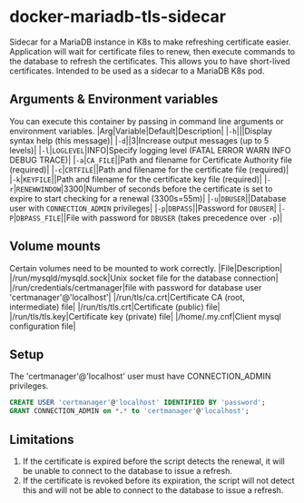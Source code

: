 # docker-mariadb-tls-sidecar

Sidecar for a MariaDB instance in K8s to make refreshing certificate easier. Application will wait for certificate files to renew, then execute commands
to the database to refresh the certificates. This allows you to have short-lived
certificates. Intended to be used as a sidecar to a MariaDB K8s pod.

## Arguments & Environment variables

You can execute this container by passing in command line arguments or
environment variables.
|Arg|Variable|Default|Description|
|`-h`|||Display syntax help (this message)|
|`-d`||3|Increase output messages (up to 5 levels)|
|`-l`|`LOGLEVEL`|INFO|Specify logging level (FATAL ERROR WARN INFO DEBUG TRACE)|
|`-a`|`CA_FILE`||Path and filename for Certificate Authority file (required)|
|`-c`|`CRTFILE`||Path and filename for the certificate file (required)|
|`-k`|`KEYFILE`||Path and filename for the certificate key file (required)|
|`-r`|`RENEWWINDOW`|3300|Number of seconds before the certificate is set to expire to start checking for a renewal (3300s=55m)|
|`-u`|`DBUSER`||Database user with `CONNECTION_ADMIN` privileges|
|`-p`|`DBPASS`||Password for `DBUSER`|
|`-P`|`DBPASS_FILE`||File with password for `DBUSER` (takes precedence over `-p`)|

## Volume mounts

Certain volumes need to be mounted to work correctly.
|File|Description|
|/run/mysqld/mysqld.sock|Unix socket file for the database connection|
|/run/credentials/certmanager|file with password for database user 'certmanager'@'localhost'|
|/run/tls/ca.crt|Certificate CA (root, intermediate) file|
|/run/tls/tls.crt|Certificate (public) file|
|/run/tls/tls.key|Certificate key (private) file|
|/home/.my.cnf|Client mysql configuration file|

## Setup

The 'certmanager'@'localhost' user must have CONNECTION_ADMIN privileges.

```sql
CREATE USER 'certmanager'@'localhost' IDENTIFIED BY 'password';
GRANT CONNECTION_ADMIN on *.* to 'certmanager'@'localhost';
```

## Limitations

1. If the certificate is expired before the script detects the renewal, it will
be unable to connect to the database to issue a refresh.
1. If the certificate is revoked before its expiration, the script will not
detect this and will not be able to connect to the database to issue a refresh.
